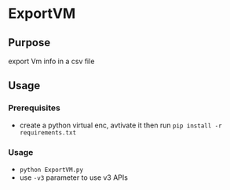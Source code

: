 # ExportVM

## Purpose
export Vm info in a csv file

## Usage

### Prerequisites
- create a python virtual enc, avtivate it then run `pip install -r requirements.txt`

### Usage
- `python ExportVM.py` 
- use `-v3` parameter to use v3 APIs

